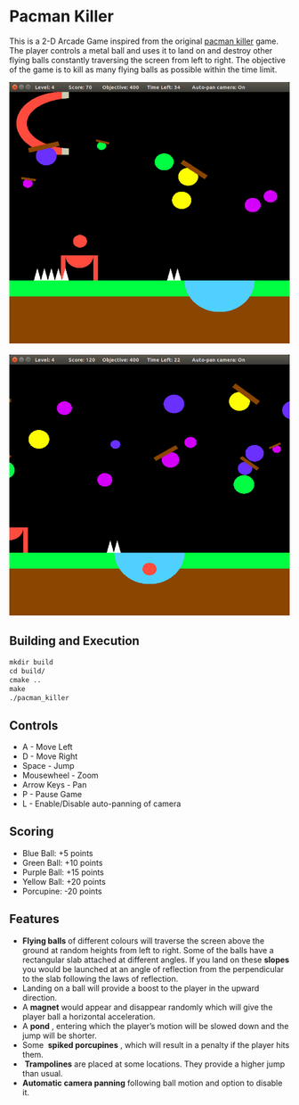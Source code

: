 # Pacman Killer

This is a 2-D Arcade Game inspired from the original [pacman killer](https://www.webpacman.com/pacmankiller.html) game. The player controls a metal ball and uses it to land on and
destroy other flying balls constantly traversing the screen from left to right. The objective of the
game is to kill as many flying balls as possible within the time limit.  

![](Screenshot1.png)
<br><br>
![](Screenshot2.png)
## Building and Execution
```
mkdir build
cd build/
cmake ..
make
./pacman_killer
```

## Controls
- A - Move Left
- D - Move Right
- Space - Jump
- Mousewheel - Zoom
- Arrow Keys - Pan
- P - Pause Game
- L - Enable/Disable auto-panning of camera

## Scoring
- Blue Ball: +5 points
- Green Ball: +10 points
- Purple Ball: +15 points
- Yellow Ball: +20 points
- Porcupine: -20 points
## Features
- **Flying balls​** of different colours will traverse the screen above the ground at random
heights from left to right. Some of the balls have a rectangular slab
attached at different angles. If you land on these **slopes** you would be launched at an
angle of reflection from the perpendicular to the slab following the laws of reflection.
- Landing on a ball will provide a boost to the player in the upward direction.
- A​ **magnet**​ would appear and disappear randomly which will give the player ball a horizontal acceleration.
- A ​**pond**​ , entering which the player’s motion will be slowed down and the jump
will be shorter.
- Some ​ **spiked porcupines**​ , which will result in a penalty if the player hits them.
- ​ **Trampolines**​ are placed at some locations. They provide a higher jump than usual.
- **Automatic camera panning** following ball motion and option to disable it.
